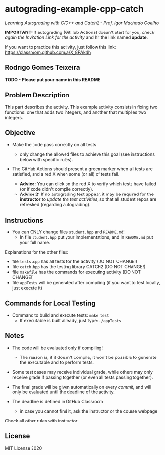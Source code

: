 # autograding-example-cpp-catch

*Learning Autograding with C/C++ and Catch2 - Prof. Igor Machado Coelho*

**IMPORTANT:** If autograding (GitHub Actions) doesn't start for you, *check again the Invitation Link for
the activity* and hit the link named **update**.

If you want to practice this activity, just follow this link: https://classroom.github.com/a/X_8PAk4h

## Rodrigo Gomes Teixeira

**TODO - Please put your name in this README**

## Problem Description

This part describes the activity. This example activity consists in fixing two functions: one that adds two integers, and another that multiplies two integers.

## Objective

- Make the code pass correctly on all tests
   * only change the allowed files to achieve this goal (see instructions below with specific rules).

- The GitHub Actions should present a green marker when all tests are satisfied, and a red X when some (or all) of tests fail. 
    * **Advice:** You can click on the red X to verify which tests have failed (or if code didn't compile correctly).
    * **Advice 2:** If no autograding test appear, it may be required for the **instructor** to *update the test activities*, so that all student repos are refreshed (regarding autograding).

## Instructions

- You can ONLY change files `student.hpp` and `README.md`!
   * In file `student.hpp` put your implementations, and in `README.md` put your full name.

Explanations for the other files:

- file `tests.cpp` has all tests for the activity (DO NOT CHANGE!)
- file `catch.hpp` has the testing library  CATCH2 (DO NOT CHANGE!)
- file `makefile` has the commands for executing activity (DO NOT CHANGE!)
- file  `appTests` will be generated after compiling (if you want to test locally, just execute it)

## Commands for Local Testing

- Command to build and execute tests: `make test`
    * If executable is built already, just type: `./appTests`

## Notes

- The code will be evaluated only if compiling! 
   * The reason is, if it doesn't compile, it won't be possible to generate the executable and to perform tests.

- Some test cases may receive individual grade, while others may only receive grade if passing together (or even all tests passing together).

- The final grade will be given automatically on every *commit*, and will only be evaluated until the deadline of the activity.

- The deadline is defined in GitHub Classroom
   * in case you cannot find it, ask the instructor or the course webpage

Check all other rules with instructor.

## License

MIT License 2020
